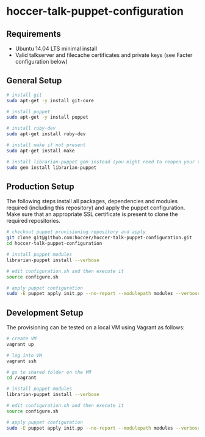 hoccer-talk-puppet-configuration
===========================

## Requirements

* Ubuntu 14.04 LTS minimal install
* Valid talkserver and filecache certificates and private keys (see Facter configuration below)

## General Setup

```bash
# install git 
sudo apt-get -y install git-core

# install puppet
sudo apt-get -y install puppet

# install ruby-dev
sudo apt-get install ruby-dev

# install make if not present
sudo apt-get install make

# install librarian-puppet gem instead (you might need to reopen your terminal afterwards)
sudo gem install librarian-puppet
```

## Production Setup

The following steps install all packages, dependencies and modules required (including this repository) and apply the puppet configuration. Make sure that an appropriate SSL certificate is present to clone the required repositories.

```bash
# checkout puppet provisioning repository and apply
git clone git@github.com:hoccer/hoccer-talk-puppet-configuration.git
cd hoccer-talk-puppet-configuration

# install puppet modules
librarian-puppet install --verbose

# edit configuration.sh and then execute it
source configure.sh

# apply puppet configuration
sudo -E puppet apply init.pp --no-report --modulepath modules --verbose
```

## Development Setup

The provisioning can be tested on a local VM using Vagrant as follows:

```bash
# create VM
vagrant up

# log into VM
vagrant ssh

# go to shared folder on the VM
cd /vagrant

# install puppet modules
librarian-puppet install --verbose

# edit configuration.sh and then execute it
source configure.sh

# apply puppet configuration
sudo -E puppet apply init.pp --no-report --modulepath modules --verbose
```
